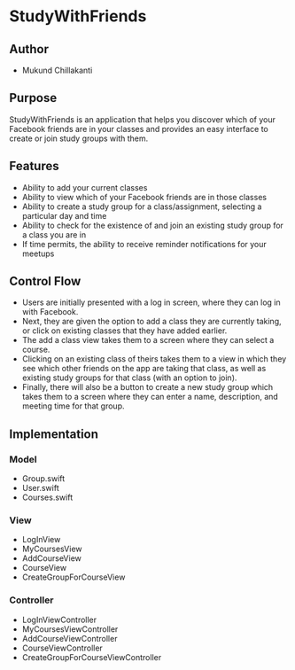 # StudyWithFriends

## Author
* Mukund Chillakanti

## Purpose

StudyWithFriends is an application that helps you discover which of your Facebook friends are in your classes and provides an easy interface to create or join study groups with them.

## Features

* Ability to add your current classes 
* Ability to view which of your Facebook friends are in those classes
* Ability to create a study group for a class/assignment, selecting a particular day and time
* Ability to check for the existence of and join an existing study group for a class you are in
* If time permits, the ability to receive reminder notifications for your meetups

## Control Flow

* Users are initially presented with a log in screen, where they can log in with Facebook. 
* Next, they are given the option to add a class they are currently taking, or click on  existing classes that they have added earlier. 
* The add a class view takes them to a screen where they can select a course.
* Clicking on an existing class of theirs takes them to a view in which they see which other friends on the app are taking that class, as well as existing study groups for that class (with an option to join). 
* Finally, there will also be a button to create a new study group which takes them to a screen where they can enter a name, description, and meeting time for that group.


## Implementation

### Model

* Group.swift
* User.swift
* Courses.swift

### View

* LogInView
* MyCoursesView
* AddCourseView
* CourseView
* CreateGroupForCourseView

### Controller

* LogInViewController
* MyCoursesViewController
* AddCourseViewController
* CourseViewController
* CreateGroupForCourseViewController




